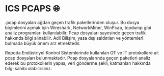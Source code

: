 # ICS PCAPS 🌐 



.pcap dosyaları ağdan geçen trafik paketlerinden oluşur. Bu dosya biçimlerini açmak için Wireshark, NetworkMiner, WinPcap, tcpdump gibi 
analiz programları kullanılabilir.
Pcap dosyaları sayesinde geçen trafik hakkında bilgi alınabilir. Adli Bilişim, yasa dışı saldırıları ve yöntemleri bulmada büyük önem arz etmektedir. 

Repoda Endüstriyel Kontrol Sistemlerinde kullanılan OT ve IT protokollere ait pcap dosyaları bulunmaktadır. Pcap dosyalarında geçen paketleri analiz ederek bu protokollerin yapısı, veri gönderme şekli, katmanları hakkında bilgi sahibi olabilirsiniz.






